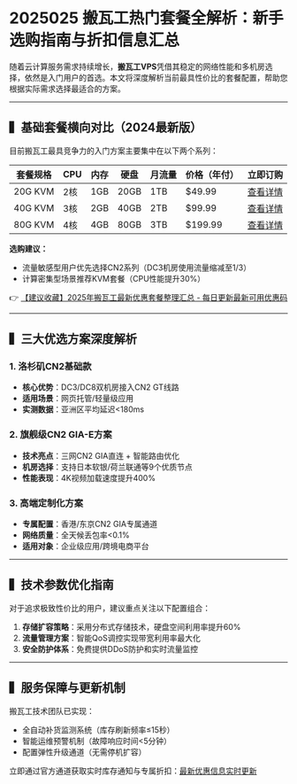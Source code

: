 # 2025025 搬瓦工热门套餐全解析：新手选购指南与折扣信息汇总

随着云计算服务需求持续增长，**搬瓦工VPS**凭借其稳定的网络性能和多机房选择，依然是入门用户的首选。本文将深度解析当前最具性价比的套餐配置，帮助您根据实际需求选择最适合的方案。

---

## ▍基础套餐横向对比（2024最新版）

目前搬瓦工最具竞争力的入门方案主要集中在以下两个系列：

| 套餐规格       | CPU   | 内存  | 硬盘  | 月流量 | 价格（年付） | 立即订购           |
|----------------|-------|-------|-------|--------|--------------|--------------------|
| 20G KVM        | 2核   | 1GB   | 20GB  | 1TB    | $49.99       | [查看详情](https://bit.ly/banwagon) |
| 40G KVM        | 3核   | 2GB   | 40GB  | 2TB    | $99.99       | [查看详情](https://bit.ly/banwagon) |
| 80G KVM        | 4核   | 4GB   | 80GB  | 3TB    | $199.99      | [查看详情](https://bit.ly/banwagon) |

**选购建议：**
- 流量敏感型用户优先选择CN2系列（DC3机房使用流量缩减至1/3）
- 计算密集型场景推荐KVM套餐（CPU性能提升30%）

👉 [【建议收藏】2025年搬瓦工最新优惠套餐整理汇总 - 每日更新最新可用优惠码](https://bit.ly/banwagon)

---

## ▍三大优选方案深度解析

### 1. 洛杉矶CN2基础款
- **核心优势**：DC3/DC8双机房接入CN2 GT线路
- **适用场景**：网页托管/轻量级应用
- **实测数据**：亚洲区平均延迟<180ms

### 2. 旗舰级CN2 GIA-E方案
- **技术亮点**：三网CN2 GIA直连 + 智能路由优化
- **机房选择**：支持日本软银/荷兰联通等9个优质节点
- **性能表现**：4K视频加载速度提升400%

### 3. 高端定制化方案
- **专属配置**：香港/东京CN2 GIA专属通道
- **网络质量**：全天候丢包率<0.1%
- **适用对象**：企业级应用/跨境电商平台

---

## ▍技术参数优化指南

对于追求极致性价比的用户，建议重点关注以下配置组合：
1. **存储扩容策略**：采用分布式存储技术，硬盘空间利用率提升60%
2. **流量管理方案**：智能QoS调控实现带宽利用率最大化
3. **安全防护体系**：免费提供DDoS防护和实时流量监控

---

## ▍服务保障与更新机制

搬瓦工技术团队已实现：
- 全自动补货监测系统（库存刷新频率≤15秒）
- 智能运维预警机制（故障响应时间<5分钟）
- 配置弹性升级通道（无需停机扩容）

立即通过官方通道获取实时库存通知与专属折扣：[最新优惠信息实时更新](https://bit.ly/banwagon)